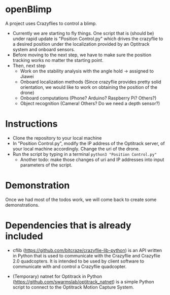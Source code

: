# openBlimp
A project uses Crazyflies to control a blimp. 
- Currently we are starting to fly things. One script that is (should be) under rapid update is "Position Control.py" which drives the crazyflie to a desired position under the localization provided by an Optitrack system and onboard sensors.
- Before moving to the next step, we have to make sure the position tracking works no matter the starting point.
- Then, next step
  - Work on the stability analysis with the angle hold -> assigned to Jiawei
  - Onboard localization methods (Since crazyflie provides pretty solid orientation, we would like to work on obtaining the position of the drone)
  - Onboard computations (Phone? Arduino? Raspberry Pi? Others?)
  - Object recognition (Camera! Others? Do we need a depth sensor?)

# Instructions
- Clone the repository to your local machine 
- In "Position Control.py", modify the IP address of the Optitrack server, of your local machine accordingly. Change the uri of the drone.
- Run the script by typing in a terminal `python3 "Position Control.py"`
  - Another todo: make those changes of uri and IP addresses into input parameters of the script.

# Demonstration
Once we had most of the todos work, we will come back to create some demonstrations.

# Dependencies that is already included
- cflib (https://github.com/bitcraze/crazyflie-lib-python) is an API written in Python that is used to communicate with the Crazyflie
and Crazyflie 2.0 quadcopters. It is intended to be used by client software to
communicate with and control a Crazyflie quadcopter. 

- (Temporary) natnet for Optitrack in Python (https://github.com/swarmslab/optitrack_natnet) is a simple Python script to connect to the Optitrack Motion Capture System.
